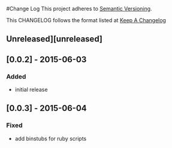#Change Log
This project adheres to [Semantic Versioning](http://semver.org/).

This CHANGELOG follows the format listed at [Keep A Changelog](http://keepachangelog.com/)

## Unreleased][unreleased]

## [0.0.2] - 2015-06-03

### Added
- initial release

## [0.0.3] - 2015-06-04

### Fixed
- add binstubs for ruby scripts
